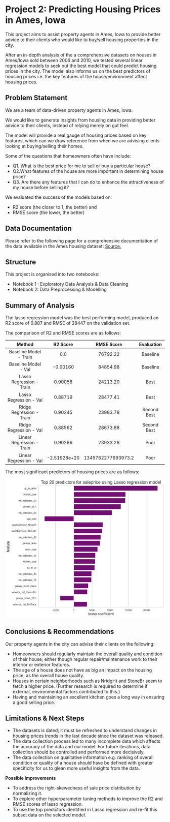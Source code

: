 
# Project 2: Predicting Housing Prices in Ames, Iowa


This project aims to assist property agents in Ames, Iowa to provide better advice to their clients who would like to buy/sell housing properties in the city. 

After an in-depth analysis of the a comprehensive datasets on houses in Ames/Iowa sold between 2006 and 2010, we tested several linear regression models to seek out the best model that could predict housing prices in the city. 
The model also informs us on the best predictors of housing prices i.e. the key features of the house/environment affect housing prices. 



## Problem Statement

   We are a team of data-driven property agents in Ames, Iowa. 

   We would like to generate insights from housing data in providing better advice to their clients, instead of relying merely on gut feel. 

   The model will  provide a real gauge of housing prices based on key features, which can we draw reference from when we are advising clients looking at buying/selling their homes.  

   Some of the questions that homeowners often have include:
  *  Q1. What is the best price for me to sell or buy a particular house? 
  *  Q2.What features of the house are more important in determining house price?
  *  Q3. Are there any features that I can do to enhance the attractiveness of my house before selling it? 
    
We evaluated the success of the models based on:
*  R2 score (the closer to 1, the better) and
*  RMSE score (the lower, the better) 
## Data Documentation

Please refer to the following page for a comprehensive documentation of the data available in the Ames housing dataset:
[Source.
](http://jse.amstat.org/v19n3/decock/DataDocumentation.txt
)


## Structure

This project is organised into two notebooks: 

* Notebook 1 : Exploratory Data Analysis & Data Cleaning
* Notebook 2: Data Preprocessing & Modelling


## Summary of Analysis

The lasso regression model was the best performing model, produced an R2 score of 0.887 and RMSE of 28447 on the validation set. 

The comparison of R2 and RMSE scores are as follows: 

| Method | R2 Score | RMSE Score |Evaluation|
| :-: | :-: | :-: | :-:|
| Baseline Model - Train | 0.0 | 76792.22| Baseline|
|Baseline Model - Val | -0.00160 | 84854.98 | Baseline|
| Lasso Regression - Train | 0.90058 | 24213.20 | Best|
| Lasso Regression - Val | 0.88719 | 28477.41 | Best|
| Ridge Regression - Train | 0.90245 | 23983.78 |Second Best|
| Ridge Regression - Val | 0.88562 | 28673.88 |Second Best|
| Linear Regression - Train | 0.90286 | 23933.28 |Poor|
| Linear Regression - Val | -2.51928e+20 | 1345762277693973.2 |Poor|

The most significant predictors of housing prices are as follows:

![image1](images/top20.png)


   

## Conclusions & Recommendations

Our property agents in the city can advise their clients on the following: 

* Homeowners should regularly maintain the overall  quality and condition of their house; either though regular repair/maintenance work to their interior or exterior features. 
* The age of a house does not have as big an impact on the housing price, as the overall house quality. 
* Houses in certain neighborhoods such as NridgHt and StoneBr seem to fetch a higher price. (Further research is required to determine if external, environmental factors contributed to this.)
* Having and maintaining an excellent kitchen goes a long way in ensuring a good selling price. 

## Limitations & Next Steps

* The datasets is dated; it must be refreshed to understand changes in housing prices trends in the last decade since the dataset was released. 
* The data collection process led to many incomplete data which affects the accuracy of the data and our model. For future iterations, data collection should be controlled and performed more decisively. 
* The data collection on qualitative information e.g. ranking of overall condition or quality of a house should have be defined with greater specificity for us to glean more useful insights from the data. 

**Possible Improvements**
* To address the right-skewedness of sale price distribution by normalizing it. 
* To explore other hyperparameter tuning methods to improve the R2 and RMSE scores of lasso regression. 
* To use the top predictors identified in Lasso regression and re-fit this subset data on the selected model. 
